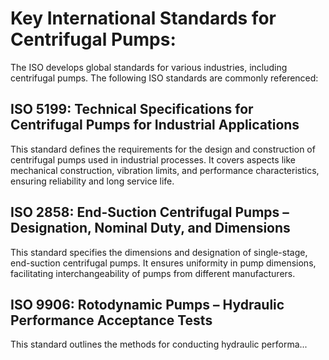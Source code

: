 
# Key International Standards for Centrifugal Pumps:

The ISO develops global standards for various industries, including centrifugal pumps. The following ISO standards are commonly referenced:

## ISO 5199: Technical Specifications for Centrifugal Pumps for Industrial Applications

This standard defines the requirements for the design and construction of centrifugal pumps used in industrial processes. It covers aspects like mechanical construction, vibration limits, and performance characteristics, ensuring reliability and long service life.

## ISO 2858: End-Suction Centrifugal Pumps – Designation, Nominal Duty, and Dimensions

This standard specifies the dimensions and designation of single-stage, end-suction centrifugal pumps. It ensures uniformity in pump dimensions, facilitating interchangeability of pumps from different manufacturers.

## ISO 9906: Rotodynamic Pumps – Hydraulic Performance Acceptance Tests

This standard outlines the methods for conducting hydraulic performa...